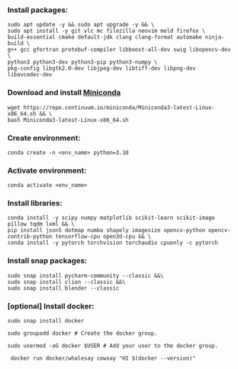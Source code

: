 ### Install packages:
```
sudo apt update -y && sudo apt upgrade -y && \
sudo apt install -y git vlc mc filezilla neovim meld firefox \
build-essential cmake default-jdk clang clang-format automake ninja-build \
g++ gcc gfortran protobuf-compiler libboost-all-dev swig libopencv-dev \
python3 python3-dev python3-pip python3-numpy \
pkg-config libgtk2.0-dev libjpeg-dev libtiff-dev libpng-dev libavcodec-dev
```

### Download and install [Miniconda](https://docs.conda.io/en/latest/miniconda.html)
```
wget https://repo.continuum.io/miniconda/Miniconda3-latest-Linux-x86_64.sh && \
bash Miniconda3-latest-Linux-x86_64.sh
```

### Create environment:
```
conda create -n <env_name> python=3.10
```

### Activate environment:
```
conda activate <env_name>
```

### Install libraries:
```
conda install -y scipy numpy matplotlib scikit-learn scikit-image pillow tqdm lxml && \
pip install json5 dotmap numba shapely imagesize opencv-python opencv-contrib-python tensorflow-cpu open3d-cpu && \
conda install -y pytorch torchvision torchaudio cpuonly -c pytorch
```

### Install snap packages:
```
sudo snap install pycharm-community --classic &&\
sudo snap install clion --classic &&\
sudo snap install blender --classic
```

### [optional] Install docker:
```
sudo snap install docker
```
```
sudo groupadd docker # Create the docker group.
```
```
sudo usermod -aG docker $USER # Add your user to the docker group.
```
```
 docker run docker/whalesay cowsay "HI $(docker --version)"
```
